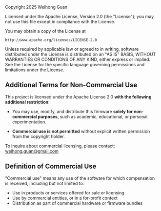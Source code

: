 Copyright 2025 Weihong Guan

Licensed under the Apache License, Version 2.0 (the "License");
you may not use this file except in compliance with the License.

You may obtain a copy of the License at

    http://www.apache.org/licenses/LICENSE-2.0

Unless required by applicable law or agreed to in writing, software
distributed under the License is distributed on an "AS IS" BASIS,
WITHOUT WARRANTIES OR CONDITIONS OF ANY KIND, either express or implied.
See the License for the specific language governing permissions and
limitations under the License.

## Additional Terms for Non-Commercial Use

This project is licensed under the Apache License 2.0 **with the following additional restriction**:

- You may use, modify, and distribute this firmware **solely for non-commercial purposes**, such as academic, educational, or personal experimentation.

- **Commercial use is not permitted** without explicit written permission from the copyright holder.

To inquire about commercial licensing, please contact: weihong.guan@gmail.com

## Definition of Commercial Use

"Commercial use" means any use of the software for which compensation is received, including but not limited to:
- Use in products or services offered for sale or licensing
- Use by commercial entities, or in a for-profit context
- Distribution as part of commercial hardware or firmware bundles
